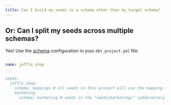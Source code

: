```yaml
---
title: Can I build my seeds in a schema other than my target schema?
---
```

## Or: Can I split my seeds across multiple schemas?

Yes! Use the [schema](reference/resource-configs/schema.md) configuration in your `dbt_project.yml` file.

<File name='dbt_project.yml'>

```yml

name: jaffle_shop
...

seeds:
  jaffle_shop:
    schema: mappings # all seeds in this project will use the mapping schema by default
    marketing:
      schema: marketing # seeds in the "seeds/marketing/" subdirectory will use the marketing schema
```

</File>
